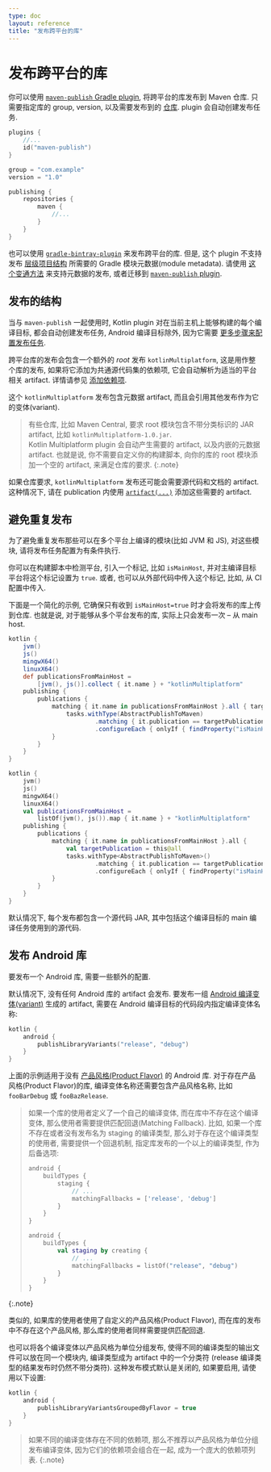 ```yaml
---
type: doc
layout: reference
title: "发布跨平台的库"
---
```


# 发布跨平台的库

你可以使用 [`maven-publish` Gradle plugin](https://docs.gradle.org/current/userguide/publishing_maven.html), 将跨平台的库发布到 Maven 仓库.
只需要指定库的 group, version, 以及需要发布到的 [仓库](https://docs.gradle.org/current/userguide/publishing_maven.html#publishing_maven:repositories).
plugin 会自动创建发布任务.

<div class="sample" markdown="1" theme="idea" data-highlight-only>

```kotlin
plugins {
    //...
    id("maven-publish")
}

group = "com.example"
version = "1.0"

publishing {
    repositories {
        maven {
            //...
        }
    }
}
```

</div>

也可以使用 [`gradle-bintray-plugin`](https://github.com/bintray/gradle-bintray-plugin) 来发布跨平台的库.
但是, 这个 plugin 不支持发布 [层级项目结构](mpp-share-on-platforms.html#share-code-on-similar-platforms) 所需要的 Gradle 模块元数据(module metadata).
请使用 [这个变通方法](https://github.com/bintray/gradle-bintray-plugin/issues/229#issuecomment-473123891) 来支持元数据的发布,
或者迁移到 [`maven-publish` plugin](https://docs.gradle.org/current/userguide/publishing_maven.html).

## 发布的结构

当与 `maven-publish` 一起使用时, Kotlin plugin 对在当前主机上能够构建的每个编译目标, 都会自动创建发布任务,
Android 编译目标除外, 因为它需要 [更多步骤来配置发布任务](#publish-an-android-library).

跨平台库的发布会包含一个额外的 _root_ 发布 `kotlinMultiplatform`, 这是用作整个库的发布,
如果将它添加为共通源代码集的依赖项, 它会自动解析为适当的平台相关 artifact.
详情请参见 [添加依赖项](mpp-add-dependencies.html).

这个 `kotlinMultiplatform` 发布包含元数据 artifact, 而且会引用其他发布作为它的变体(variant).

> 有些仓库, 比如 Maven Central, 要求 root 模块包含不带分类标识的 JAR artifact, 比如 `kotlinMultiplatform-1.0.jar`.  
> Kotlin Multiplatform plugin 会自动产生需要的 artifact, 以及内嵌的元数据 artifact.
> 也就是说, 你不需要自定义你的构建脚本, 向你的库的 root 模块添加一个空的 artifact, 来满足仓库的要求.
{:.note}

如果仓库要求, `kotlinMultiplatform` 发布还可能会需要源代码和文档的 artifact.
这种情况下, 请在 publication 内使用 [`artifact(...)`](https://docs.gradle.org/current/javadoc/org/gradle/api/publish/maven/MavenPublication.html#artifact-java.lang.Object-) 添加这些需要的 artifact.

## 避免重复发布

为了避免重复发布那些可以在多个平台上编译的模块(比如 JVM 和 JS),
对这些模块, 请将发布任务配置为有条件执行.

你可以在构建脚本中检测平台, 引入一个标记, 比如 `isMainHost`, 并对主编译目标平台将这个标记设置为 `true`.
或者, 也可以从外部代码中传入这个标记, 比如, 从 CI 配置中传入.

下面是一个简化的示例, 它确保只有收到 `isMainHost=true` 时才会将发布的库上传到仓库.
也就是说, 对于能够从多个平台发布的库, 实际上只会发布一次 – 从 main host.


<div class="multi-language-sample" data-lang="groovy">
<div class="sample" markdown="1" theme="idea" mode="groovy" data-highlight-only>

```groovy
kotlin {
    jvm()
    js()
    mingwX64()
    linuxX64()
    def publicationsFromMainHost =
        [jvm(), js()].collect { it.name } + "kotlinMultiplatform"
    publishing {
        publications {
            matching { it.name in publicationsFromMainHost }.all { targetPublication ->
                tasks.withType(AbstractPublishToMaven)
                        .matching { it.publication == targetPublication }
                        .configureEach { onlyIf { findProperty("isMainHost") == "true" } }
            }
        }
    }
}
```

</div>
</div>

<div class="multi-language-sample" data-lang="kotlin">
<div class="sample" markdown="1" theme="idea" mode="kotlin" data-highlight-only>

```kotlin
kotlin {
    jvm()
    js()
    mingwX64()
    linuxX64()
    val publicationsFromMainHost =
        listOf(jvm(), js()).map { it.name } + "kotlinMultiplatform"
    publishing {
        publications {
            matching { it.name in publicationsFromMainHost }.all {
                val targetPublication = this@all
                tasks.withType<AbstractPublishToMaven>()
                        .matching { it.publication == targetPublication }
                        .configureEach { onlyIf { findProperty("isMainHost") == "true" } }
            }
        }
    }
}
```

</div>
</div>

默认情况下, 每个发布都包含一个源代码 JAR, 其中包括这个编译目标的 main 编译任务使用到的源代码.

## 发布 Android 库

要发布一个 Android 库, 需要一些额外的配置.

默认情况下, 没有任何 Android 库的 artifact 会发布.
要发布一组 [Android 编译变体(variant)](https://developer.android.com/studio/build/build-variants) 生成的 artifact,
需要在 Android 编译目标的代码段内指定编译变体名称:

<div class="sample" markdown="1" theme="idea" data-highlight-only>

```kotlin
kotlin {
    android {
        publishLibraryVariants("release", "debug")
    }
}

```

</div>

上面的示例适用于没有 [产品风格(Product Flavor)](https://developer.android.com/studio/build/build-variants#product-flavors) 的 Android 库.
对于存在产品风格(Product Flavor)的库, 编译变体名称还需要包含产品风格名称, 比如 `fooBarDebug` 或 `fooBazRelease`.

> 如果一个库的使用者定义了一个自己的编译变体, 而在库中不存在这个编译变体, 那么使用者需要提供匹配回退(Matching Fallback).
> 比如, 如果一个库不存在或者没有发布名为 staging 的编译类型, 那么对于存在这个编译类型的使用者, 需要提供一个回退机制,
> 指定库发布的一个以上的编译类型, 作为后备选项:
>
> <div class="multi-language-sample" data-lang="groovy">
> <div class="sample" markdown="1" theme="idea" mode="groovy" data-highlight-only>
>
> ```groovy
> android {
>     buildTypes {
>         staging {
>             // ...
>             matchingFallbacks = ['release', 'debug']
>         }
>     }
> }
> ```
>
> </div>
> </div>
>
> <div class="multi-language-sample" data-lang="kotlin">
> <div class="sample" markdown="1" theme="idea" mode="kotlin" data-highlight-only>
>
> ```kotlin
> android {
>     buildTypes {
>         val staging by creating {
>             // ...
>             matchingFallbacks = listOf("release", "debug")
>         }
>     }
> }
> ```
>
> </div>
> </div>
{:.note}

类似的, 如果库的使用者使用了自定义的产品风格(Product Flavor), 而在库的发布中不存在这个产品风格,
那么库的使用者同样需要提供匹配回退.

也可以将各个编译变体以产品风格为单位分组发布, 使得不同的编译类型的输出文件可以放在同一个模块内,
编译类型成为 artifact 中的一个分类符 (release 编译类型的结果发布时仍然不带分类符).
这种发布模式默认是关闭的, 如果要启用, 请使用以下设置:

<div class="sample" markdown="1" theme="idea" data-highlight-only>

```kotlin
kotlin {
    android {
        publishLibraryVariantsGroupedByFlavor = true
    }
}
```

</div>

> 如果不同的编译变体存在不同的依赖项, 那么不推荐以产品风格为单位分组发布编译变体,
> 因为它们的依赖项会组合在一起, 成为一个庞大的依赖项列表.
{:.note}
